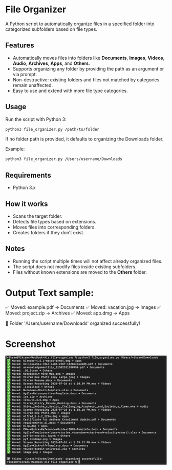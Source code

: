 # File Organizer

A Python script to automatically organize files in a specified folder into categorized subfolders based on file types.

## Features

- Automatically moves files into folders like **Documents**, **Images**, **Videos**, **Audio**, **Archives**, **Apps**, and **Others**.
- Supports organizing any folder by providing the path as an argument or via prompt.
- Non-destructive: existing folders and files not matched by categories remain unaffected.
- Easy to use and extend with more file type categories.

## Usage

Run the script with Python 3:

~~~bash
python3 file_organizer.py /path/to/folder
~~~

If no folder path is provided, it defaults to organizing the Downloads folder.

Example:

~~~bash
python3 file_organizer.py /Users/username/Downloads
~~~

## Requirements

- Python 3.x

## How it works

- Scans the target folder.
- Detects file types based on extensions.
- Moves files into corresponding folders.
- Creates folders if they don’t exist.

## Notes

- Running the script multiple times will not affect already organized files.
- The script does not modify files inside existing subfolders.
- Files without known extensions are moved to the **Others** folder.

# Output Text sample:
✅ Moved: example.pdf → Documents
✅ Moved: vacation.jpg → Images
✅ Moved: project.zip → Archives
✅ Moved: app.dmg → Apps

📂 Folder '/Users/username/Downloads' organized successfully!

# Screenshot
![Script Output Screenshot](File_Organizer_Screenshot.PNG)